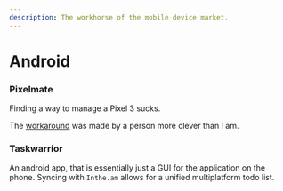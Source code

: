 ```yaml
---
description: The workhorse of the mobile device market.
---
```


# Android

### Pixelmate

Finding a way to manage a Pixel 3 sucks. 

The [workaround](https://github.com/eladnava/pixelmate) was made by a person more clever than I am. 



### Taskwarrior 

An android app, that is essentially just a GUI for the application on the phone. Syncing with `Inthe.am` allows for a unified multiplatform todo list. 










